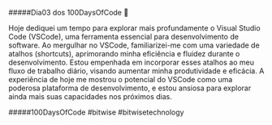 #####Dia03 dos 100DaysOfCode 🚀

Hoje dediquei um tempo para explorar mais profundamente o Visual Studio Code (VSCode), uma ferramenta essencial para desenvolvimento de software. Ao mergulhar no VSCode, familiarizei-me com uma variedade de atalhos (shortcuts), aprimorando minha eficiência e fluidez durante o desenvolvimento. Estou empenhada em incorporar esses atalhos ao meu fluxo de trabalho diário, visando aumentar minha produtividade e eficácia. A experiência de hoje me mostrou o potencial do VSCode como uma poderosa plataforma de desenvolvimento, e estou ansiosa para explorar ainda mais suas capacidades nos próximos dias.

#####100DaysOfCode #bitwise #bitwisetechnology